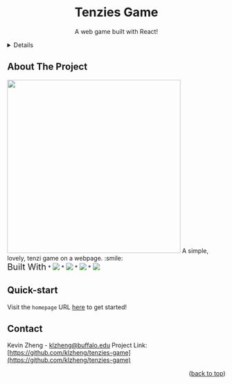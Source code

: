 
<a  name="readme-top"></a>



<!-- PROJECT LOGO -->

<br />
<div  align="center">
    <a  href="https://github.com/klzheng/tenzies-game"></a>
    <h1  align="center">Tenzies Game</h1>
    <p  align="center">A web game built with React!</p>
</div>



<!-- TABLE OF CONTENTS -->

<details>
    <ol>
        <li><a  href="#about-the-project">About The Project</a></li>
        <li><a  href="#built-with">Built With</a></li>
        <li><a  href="#quick-start">Quickstart</a></li>
        <li><a  href="#contact">Contact</a></li>
    </ol>
</details>

  

<!-- ABOUT THE PROJECT -->

## About The Project

<img src="https://i.postimg.cc/bNKz5Pmp/product.png" width="400">
A simple, lovely, tenzi game on a webpage. :smile:

<br />
<span  style="font-size: 20px">Built With</span>
* <img  src="https://img.shields.io/badge/React-20232A?style=for-the-badge&logo=react&logoColor=61DAFB" />
* <img  src="https://img.shields.io/badge/JavaScript-F7DF1E?style=for-the-badge&logo=JavaScript&logoColor=white" />
* <img  src="https://img.shields.io/badge/CSS-239120?style=for-the-badge&logo=css3&logoColor=white" />
* <img  src="https://img.shields.io/badge/HTML-239120?style=for-the-badge&logo=html5&logoColor=white" />

  
  

<!-- GETTING STARTED -->
  
## Quick-start

Visit the `homepage` URL <a href="https://klzheng.github.io/tenzie-game">here</a> to get started! 

  
  
  

<!-- CONTACT -->

## Contact

Kevin Zheng - klzheng@buffalo.edu
Project Link: [https://github.com/klzheng/tenzies-game](https://github.com/klzheng/tenzies-game)

<p  align="right">(<a  href="#readme-top">back to top</a>)</p>
